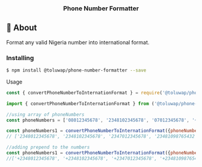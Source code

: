 <h3 align="center">Phone Number Formatter</h3>

## 🧐 About

Format any valid Nigeria number into international format.

### Installing

```sh
$ npm install @toluwap/phone-number-formatter --save
```

Usage 
```js
const { convertPhoneNumberToInternationFormat } = require('@toluwap/phone-number-formatter');
```
```ts
import { convertPhoneNumberToInternationFormat } from ('@toluwap/phone-number-formatter');
```

```js
//using array of phoneNumbers
const phoneNumbers = ['08012345678', '2348102345678', '07012345678', '+23481098765432'];

const phoneNumbers1 = convertPhoneNumberToInternationFormat({phoneNumbers: phoneNumbers});
// ['2348012345678', '2348102345678', '2347012345678', '23481098765432']

//adding prepend to the numbers
const phoneNumbers1 = convertPhoneNumberToInternationFormat({phoneNumbers: phoneNumbers, options: { prepend: '+'}});
//['+2348012345678', '+2348102345678', '+2347012345678', '+23481098765432']
```
